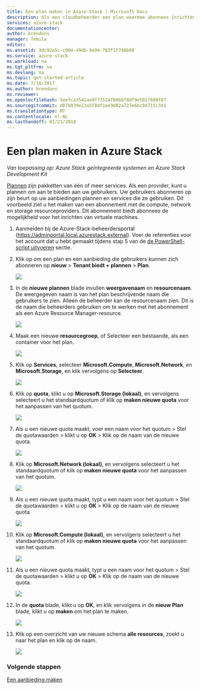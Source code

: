 ```yaml
---
title: Een plan maken in Azure-Stack | Microsoft Docs
description: Als een cloudbeheerder een plan waarmee abonnees inrichten van virtuele machines te maken.
services: azure-stack
documentationcenter: 
author: brenduns
manager: femila
editor: 
ms.assetid: 3dc92e5c-c004-49db-9a94-783f1f798b98
ms.service: azure-stack
ms.workload: na
ms.tgt_pltfrm: na
ms.devlang: na
ms.topic: get-started-article
ms.date: 7/10/2017
ms.author: brenduns
ms.reviewer: 
ms.openlocfilehash: 5eefca3541ae9f73514f80b0f8df9e5027600f87
ms.sourcegitcommit: d87b039e13a5f8df1ee9d82a727e6bc04715c341
ms.translationtype: MT
ms.contentlocale: nl-NL
ms.lasthandoff: 02/21/2018
---
```

# <a name="create-a-plan-in-azure-stack"></a>Een plan maken in Azure Stack

*Van toepassing op: Azure Stack geïntegreerde systemen en Azure Stack Development Kit*

[Plannen](azure-stack-key-features.md) zijn pakketten van één of meer services. Als een provider, kunt u plannen om aan te bieden aan uw gebruikers. Uw gebruikers abonneren op zijn beurt op uw aanbiedingen plannen en services die ze gebruiken. Dit voorbeeld ziet u het maken van een abonnement met de compute, network en storage resourceproviders. Dit abonnement biedt abonnees de mogelijkheid voor het inrichten van virtuele machines.

1. Aanmelden bij de Azure-Stack-beheerdersportal (https://adminportal.local.azurestack.external). Voer de referenties voor het account dat u hebt gemaakt tijdens stap 5 van de [de PowerShell-script uitvoeren](azure-stack-run-powershell-script.md) sectie.

2. Klik op om een plan en een aanbieding die gebruikers kunnen zich abonneren op **nieuw** > **Tenant biedt + plannen** > **Plan**.

   ![](media/azure-stack-create-plan/image01.png)
3. In de **nieuwe plannen** blade invullen **weergavenaam** en **resourcenaam**. De weergegeven naam is van het plan beschrijvende naam die gebruikers te zien. Alleen de beheerder kan de resourcenaam zien. Dit is de naam die beheerders gebruiken om te werken met het abonnement als een Azure Resource Manager-resource.

   ![](media/azure-stack-create-plan/image02.png)
4. Maak een nieuwe **resourcegroep**, of Selecteer een bestaande, als een container voor het plan.

   ![](media/azure-stack-create-plan/image02a.png)
5. Klik op **Services**, selecteer **Microsoft.Compute**, **Microsoft.Network**, en **Microsoft.Storage**, en klik vervolgens op **Selecteer**.

   ![](media/azure-stack-create-plan/image03.png)
6. Klik op **quota**, klikt u op **Microsoft.Storage (lokaal)**, en vervolgens selecteert u het standaardquotum of klik op **maken nieuwe quota** voor het aanpassen van het quotum.

   ![](media/azure-stack-create-plan/image04.png)
7. Als u een nieuwe quota maakt, voer een naam voor het quotum > Stel de quotawaarden > klikt u op **OK** > Klik op de naam van de nieuwe quota.

   ![](media/azure-stack-create-plan/image06.png)
8. Klik op **Microsoft.Network (lokaal)**, en vervolgens selecteert u het standaardquotum of klik op **maken nieuwe quota** voor het aanpassen van het quotum.

    ![](media/azure-stack-create-plan/image07.png)
9. Als u een nieuwe quota maakt, typt u een naam voor het quotum > Stel de quotawaarden > klikt u op **OK** > Klik op de naam van de nieuwe quota.

    ![](media/azure-stack-create-plan/image08.png)
10. Klik op **Microsoft.Compute (lokaal)**, en vervolgens selecteert u het standaardquotum of klik op **maken nieuwe quota** voor het aanpassen van het quotum.

    ![](media/azure-stack-create-plan/image09.png)
11. Als u een nieuwe quota maakt, typt u een naam voor het quotum > Stel de quotawaarden > klikt u op **OK** > Klik op de naam van de nieuwe quota.

    ![](media/azure-stack-create-plan/image10.png)
12. In de **quota** blade, klikt u op **OK**, en klik vervolgens in de **nieuw Plan** blade, klikt u op **maken** om het plan te maken.

    ![](media/azure-stack-create-plan/image11.png)
13. Klik op een overzicht van uw nieuwe schema **alle resources**, zoekt u naar het plan en klik op de naam.

    ![](media/azure-stack-create-plan/image12.png)

### <a name="next-steps"></a>Volgende stappen
[Een aanbieding maken](azure-stack-create-offer.md)
